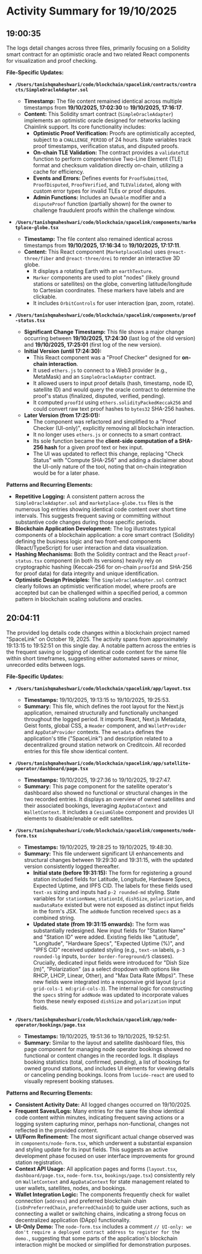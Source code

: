 # Activity Summary for 19/10/2025

## 19:00:35
The logs detail changes across three files, primarily focusing on a Solidity smart contract for an optimistic oracle and two related React components for visualization and proof checking.

**File-Specific Updates:**

*   **`/Users/tanishqmaheshwari/code/blockchain/spacelink/contracts/contracts/SimpleOracleAdapter.sol`**
    *   **Timestamp:** The file content remained identical across multiple timestamps from **19/10/2025, 17:02:30** to **19/10/2025, 17:16:17**.
    *   **Content:** This Solidity smart contract (`SimpleOracleAdapter`) implements an optimistic oracle designed for networks lacking Chainlink support. Its core functionality includes:
        *   **Optimistic Proof Verification:** Proofs are optimistically accepted, subject to a `CHALLENGE_PERIOD` of 24 hours. State variables track proof timestamps, verification status, and disputed proofs.
        *   **On-chain TLE Validation:** The contract provides a `validateTLE` function to perform comprehensive Two-Line Element (TLE) format and checksum validation directly on-chain, utilizing a cache for efficiency.
        *   **Events and Errors:** Defines events for `ProofSubmitted`, `ProofDisputed`, `ProofVerified`, and `TLEValidated`, along with custom error types for invalid TLEs or proof disputes.
        *   **Admin Functions:** Includes an `Ownable` modifier and a `disputeProof` function (partially shown) for the owner to challenge fraudulent proofs within the challenge window.

*   **`/Users/tanishqmaheshwari/code/blockchain/spacelink/components/marketplace-globe.tsx`**
    *   **Timestamp:** The file content also remained identical across timestamps from **19/10/2025, 17:16:34** to **19/10/2025, 17:17:11**.
    *   **Content:** This React component (`MarketplaceGlobe`) uses `@react-three/fiber` and `@react-three/drei` to render an interactive 3D globe.
        *   It displays a rotating Earth with an `earthTexture`.
        *   `Marker` components are used to plot "nodes" (likely ground stations or satellites) on the globe, converting latitude/longitude to Cartesian coordinates. These markers have labels and are clickable.
        *   It includes `OrbitControls` for user interaction (pan, zoom, rotate).

*   **`/Users/tanishqmaheshwari/code/blockchain/spacelink/components/proof-status.tsx`**
    *   **Significant Change Timestamp:** This file shows a major change occurring between **19/10/2025, 17:24:30** (last log of the old version) and **19/10/2025, 17:25:01** (first log of the new version).
    *   **Initial Version (until 17:24:30):**
        *   This React component was a "Proof Checker" designed for **on-chain interaction**.
        *   It used `ethers.js` to connect to a Web3 provider (e.g., MetaMask) and an `SimpleOracleAdapter` contract.
        *   It allowed users to input proof details (hash, timestamp, node ID, satellite ID) and would query the oracle contract to determine the proof's status (finalized, disputed, verified, pending).
        *   It computed `proofId` using `ethers.solidityPackedKeccak256` and could convert raw text proof hashes to `bytes32` SHA-256 hashes.
    *   **Later Version (from 17:25:01):**
        *   The component was refactored and simplified to a "Proof Checker (UI-only)", explicitly removing all blockchain interaction.
        *   It no longer uses `ethers.js` or connects to a smart contract.
        *   Its sole function became the **client-side computation of a SHA-256 hash** for a given proof text or hex input.
        *   The UI was updated to reflect this change, replacing "Check Status" with "Compute SHA-256" and adding a disclaimer about the UI-only nature of the tool, noting that on-chain integration would be for a later phase.

**Patterns and Recurring Elements:**

*   **Repetitive Logging:** A consistent pattern across the `SimpleOracleAdapter.sol` and `marketplace-globe.tsx` files is the numerous log entries showing identical code content over short time intervals. This suggests frequent saving or committing without substantive code changes during those specific periods.
*   **Blockchain Application Development:** The log illustrates typical components of a blockchain application: a core smart contract (Solidity) defining the business logic and two front-end components (React/TypeScript) for user interaction and data visualization.
*   **Hashing Mechanisms:** Both the Solidity contract and the React `proof-status.tsx` component (in both its versions) heavily rely on cryptographic hashing (Keccak-256 for on-chain `proofId` and SHA-256 for proof data) for data integrity and unique identification.
*   **Optimistic Design Principles:** The `SimpleOracleAdapter.sol` contract clearly follows an optimistic verification model, where proofs are accepted but can be challenged within a specified period, a common pattern in blockchain scaling solutions and oracles.

## 20:04:11
The provided log details code changes within a blockchain project named "SpaceLink" on October 19, 2025. The activity spans from approximately 19:13:15 to 19:52:51 on this single day. A notable pattern across the entries is the frequent saving or logging of identical code content for the same file within short timeframes, suggesting either automated saves or minor, unrecorded edits between logs.

**File-Specific Updates:**

*   **`/Users/tanishqmaheshwari/code/blockchain/spacelink/app/layout.tsx`**
    *   **Timestamps:** 19/10/2025, 19:13:15 to 19/10/2025, 19:25:53.
    *   **Summary:** This file, which defines the root layout for the Next.js application, remained structurally and functionally unchanged throughout the logged period. It imports React, Next.js Metadata, Geist fonts, global CSS, a `Header` component, and `WalletProvider` and `AppDataProvider` contexts. The `metadata` defines the application's title ("SpaceLink") and description related to a decentralized ground station network on Creditcoin. All recorded entries for this file show identical content.

*   **`/Users/tanishqmaheshwari/code/blockchain/spacelink/app/satellite-operator/dashboard/page.tsx`**
    *   **Timestamps:** 19/10/2025, 19:27:36 to 19/10/2025, 19:27:47.
    *   **Summary:** This page component for the satellite operator's dashboard also showed no functional or structural changes in the two recorded entries. It displays an overview of owned satellites and their associated bookings, leveraging `AppDataContext` and `WalletContext`. It includes a `CesiumGlobe` component and provides UI elements to disable/enable or edit satellites.

*   **`/Users/tanishqmaheshwari/code/blockchain/spacelink/components/node-form.tsx`**
    *   **Timestamps:** 19/10/2025, 19:28:25 to 19/10/2025, 19:48:30.
    *   **Summary:** This file underwent significant UI enhancements and structural changes between 19:29:30 and 19:31:15, with the updated version consistently logged thereafter.
        *   **Initial state (before 19:31:15):** The form for registering a ground station included fields for Latitude, Longitude, Hardware Specs, Expected Uptime, and IPFS CID. The labels for these fields used `text-xs` sizing and inputs had `p-2 rounded-md` styling. State variables for `stationName`, `stationId`, `dishSize`, `polarization`, and `maxDataRate` existed but were not exposed as distinct input fields in the form's JSX. The `addNode` function received `specs` as a combined string.
        *   **Updated state (from 19:31:15 onwards):** The form was substantially redesigned. New input fields for "Station Name" and "Station ID" were added. Existing fields like "Latitude", "Longitude", "Hardware Specs", "Expected Uptime (%)", and "IPFS CID" received updated styling (e.g., `text-sm` labels, `p-3 rounded-lg` inputs, `border border-foreground/5` classes). Crucially, dedicated input fields were introduced for "Dish Size (m)", "Polarization" (as a select dropdown with options like RHCP, LHCP, Linear, Other), and "Max Data Rate (Mbps)". These new fields were integrated into a responsive grid layout (`grid grid-cols-1 md:grid-cols-3`). The internal logic for constructing the `specs` string for `addNode` was updated to incorporate values from these newly exposed `dishSize` and `polarization` input fields.

*   **`/Users/tanishqmaheshwari/code/blockchain/spacelink/app/node-operator/bookings/page.tsx`**
    *   **Timestamps:** 19/10/2025, 19:51:36 to 19/10/2025, 19:52:51.
    *   **Summary:** Similar to the layout and satellite dashboard files, this page component for managing node operator bookings showed no functional or content changes in the recorded logs. It displays booking statistics (total, confirmed, pending), a list of bookings for owned ground stations, and includes UI elements for viewing details or canceling pending bookings. Icons from `lucide-react` are used to visually represent booking statuses.

**Patterns and Recurring Elements:**

*   **Consistent Activity Date:** All logged changes occurred on 19/10/2025.
*   **Frequent Saves/Logs:** Many entries for the same file show identical code content within minutes, indicating frequent saving actions or a logging system capturing minor, perhaps non-functional, changes not reflected in the provided content.
*   **UI/Form Refinement:** The most significant actual change observed was in `components/node-form.tsx`, which underwent a substantial expansion and styling update for its input fields. This suggests an active development phase focused on user interface improvements for ground station registration.
*   **Context API Usage:** All application pages and forms (`layout.tsx`, `dashboard/page.tsx`, `node-form.tsx`, `bookings/page.tsx`) consistently rely on `WalletContext` and `AppDataContext` for state management related to user wallets, satellites, nodes, and bookings.
*   **Wallet Integration Logic:** The components frequently check for wallet connection (`address`) and preferred blockchain chain (`isOnPreferredChain`, `preferredChainId`) to guide user actions, such as connecting a wallet or switching chains, indicating a strong focus on decentralized application (DApp) functionality.
*   **UI-Only Demo:** The `node-form.tsx` includes a comment `// UI-only: we don't require a deployed contract address to register for the demo.`, suggesting that some parts of the application's blockchain interaction might be mocked or simplified for demonstration purposes.